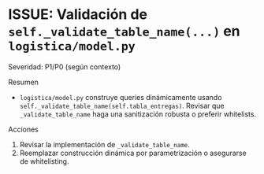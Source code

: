 # ISSUE: Validación de `self._validate_table_name(...)` en `logistica/model.py`

Severidad: P1/P0 (según contexto)

Resumen
- `logistica/model.py` construye queries dinámicamente usando `self._validate_table_name(self.tabla_entregas)`. Revisar que `_validate_table_name` haga una sanitización robusta o preferir whitelists.

Acciones
1. Revisar la implementación de `_validate_table_name`.
2. Reemplazar construcción dinámica por parametrización o asegurarse de whitelisting.

